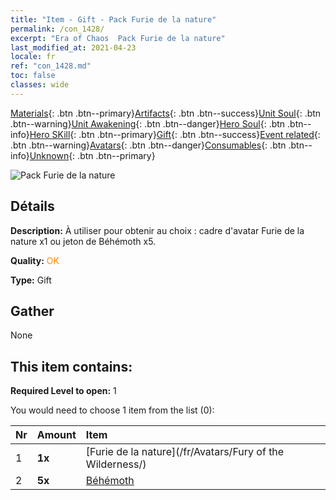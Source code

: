 ```yaml
---
title: "Item - Gift - Pack Furie de la nature"
permalink: /con_1428/
excerpt: "Era of Chaos  Pack Furie de la nature"
last_modified_at: 2021-04-23
locale: fr
ref: "con_1428.md"
toc: false
classes: wide
---
```

 [Materials](/ItemsFR/){: .btn .btn--primary}[Artifacts](/ItemsFR/Artifacts/){: .btn .btn--success}[Unit Soul](/ItemsFR/UnitSoul/){: .btn .btn--warning}[Unit Awakening](/ItemsFR/UnitAwakening/){: .btn .btn--danger}[Hero Soul](/ItemsFR/HeroSoul/){: .btn .btn--info}[Hero SKill](/ItemsFR/HeroSkill/){: .btn .btn--primary}[Gift](/ItemsFR/Gift/){: .btn .btn--success}[Event related](/ItemsFR/Events/){: .btn .btn--warning}[Avatars](/ItemsFR/Avatars/){: .btn .btn--danger}[Consumables](/ItemsFR/Consumables/){: .btn .btn--info}[Unknown](/ItemsFR/Unknown/){: .btn .btn--primary}

 ![Pack Furie de la nature](/images/t/i_907042.png)

## Détails
 **Description:** À utiliser pour obtenir au choix : cadre d'avatar Furie de la nature x1 ou jeton de Béhémoth x5.

 **Quality:** <span style="color: #FF8C00">OK</span>

 **Type:** Gift

## Gather

  None

## This item contains:

 **Required Level to open:** 1

 You would need to choose 1 item from the list (0):

  | Nr | Amount |     Item    |
  |:---|:-------|:------------|
  | 1 |  **1x** | [Furie de la nature](/fr/Avatars/Fury of the Wilderness/) |  | 
  | 2 |  **5x** | [Béhémoth](/ItemsFR/unt_223/) |  | 
